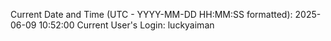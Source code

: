 Current Date and Time (UTC - YYYY-MM-DD HH:MM:SS formatted): 2025-06-09 10:52:00
Current User's Login: luckyaiman
